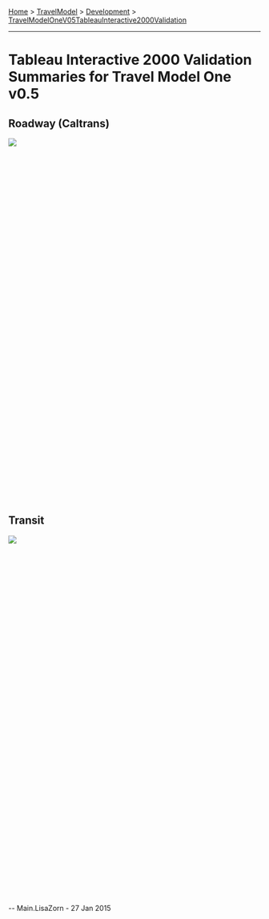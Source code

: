 
[Home](https://github.com/BayAreaMetro/modeling-website/wiki/Home) > [TravelModel](https://github.com/BayAreaMetro/modeling-website/wiki/TravelModel) > [Development](https://github.com/BayAreaMetro/modeling-website/wiki/Development) > [TravelModelOneV05TableauInteractive2000Validation](http://data.mtc.ca.gov/wiki_pages/TravelModelOneV05TableauInteractive2000Validation)

---

# Tableau Interactive 2000 Validation Summaries for Travel Model One v0.5

## Roadway (Caltrans)

<script type='text/javascript' src='https://public.tableausoftware.com/javascripts/api/viz_v1.js'></script><div class='tableauPlaceholder' style='width: 900px; height: 700px;'><noscript><a href='http:&#47;&#47;analytics.mtc.ca.gov&#47;foswiki&#47;Main&#47;TravelModelOneV05TableauInteractive2000Validation'><img alt=' ' src='https:&#47;&#47;publicrevizit.tableausoftware.com&#47;static&#47;images&#47;Tr&#47;TravelModelOnev0_52000RoadwayCaltransValidation&#47;Chart_ObsvEst_all&#47;1_rss.png' style='border: none' /></a></noscript><object class='tableauViz' width='900' height='700' style='display:none;'><param name='host_url' value='https%3A%2F%2Fpublic.tableausoftware.com%2F' /> <param name='site_root' value='' /><param name='name' value='TravelModelOnev0_52000RoadwayCaltransValidation&#47;Chart_ObsvEst_all' /><param name='tabs' value='yes' /><param name='toolbar' value='yes' /><param name='static_image' value='https:&#47;&#47;publicrevizit.tableausoftware.com&#47;static&#47;images&#47;Tr&#47;TravelModelOnev0_52000RoadwayCaltransValidation&#47;Chart_ObsvEst_all&#47;1.png' /> <param name='animate_transition' value='yes' /><param name='display_static_image' value='yes' /><param name='display_spinner' value='yes' /><param name='display_overlay' value='yes' /><param name='display_count' value='yes' /><param name='showVizHome' value='no' /></object></div><div style='width:1565px;height:22px;padding:0px 10px 0px 0px;color:black;font:normal 8pt verdana,helvetica,arial,sans-serif;'><div style='float:right; padding-right:8px;'><a href='http://www.tableausoftware.com/public/about-tableau-products?ref=https://public.tableausoftware.com/views/TravelModelOnev0_52000RoadwayCaltransValidation/Chart_ObsvEst_all' target='_blank'>Learn About Tableau</a></div></div>

## Transit

<script type='text/javascript' src='https://public.tableausoftware.com/javascripts/api/viz_v1.js'></script><div class='tableauPlaceholder' style='width: 900px; height: 700px;'><noscript><a href='http:&#47;&#47;analytics.mtc.ca.gov&#47;foswiki&#47;Main&#47;TravelModelOneV05TableauInteractive2000Validation'><img alt=' ' src='https:&#47;&#47;publicrevizit.tableausoftware.com&#47;static&#47;images&#47;Tr&#47;TravelModelOnev0_52000TransitValidation&#47;GraphbyMode&#47;1_rss.png' style='border: none' /></a></noscript><object class='tableauViz' width='900' height='700' style='display:none;'><param name='host_url' value='https%3A%2F%2Fpublic.tableausoftware.com%2F' /> <param name='site_root' value='' /><param name='name' value='TravelModelOnev0_52000TransitValidation&#47;GraphbyMode' /><param name='tabs' value='yes' /><param name='toolbar' value='yes' /><param name='static_image' value='https:&#47;&#47;publicrevizit.tableausoftware.com&#47;static&#47;images&#47;Tr&#47;TravelModelOnev0_52000TransitValidation&#47;GraphbyMode&#47;1.png' /> <param name='animate_transition' value='yes' /><param name='display_static_image' value='yes' /><param name='display_spinner' value='yes' /><param name='display_overlay' value='yes' /><param name='display_count' value='yes' /><param name='showVizHome' value='no' /></object></div><div style='width:1565px;height:22px;padding:0px 10px 0px 0px;color:black;font:normal 8pt verdana,helvetica,arial,sans-serif;'><div style='float:right; padding-right:8px;'><a href='http://www.tableausoftware.com/public/about-tableau-products?ref=https://public.tableausoftware.com/views/TravelModelOnev0_52000TransitValidation/GraphbyMode' target='_blank'>Learn About Tableau</a></div></div>


-- Main.LisaZorn - 27 Jan 2015
